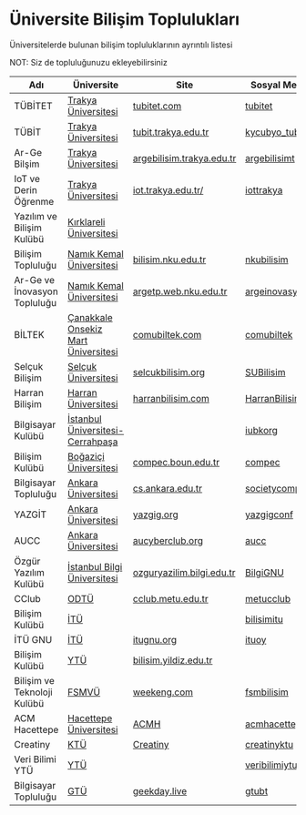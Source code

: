 # Üniversite Bilişim Toplulukları
Üniversitelerde bulunan bilişim topluluklarının ayrıntılı listesi

NOT: Siz de topluluğunuzu ekleyebilirsiniz

| Adı           | Üniversite           | Site          | Sosyal Medya   | Github  |
| ------------- |-------------| -------------|----------------------|----------------------|
| TÜBİTET  | [Trakya Üniversitesi](http://trakya.edu.tr)  |[tubitet.com](http://tubitet.com)  | [tubitet](http://twitter.com/tubitet) | 
| TÜBİT  | [Trakya Üniversitesi](http://trakya.edu.tr)  |[tubit.trakya.edu.tr](http://tubit.trakya.edu.tr)  | [kycubyo_tubit](http://twitter.com/kycubyo_tubit) |
| Ar-Ge Bilşim  | [Trakya Üniversitesi](http://trakya.edu.tr)  |[argebilisim.trakya.edu.tr](https://argebilisim.trakya.edu.tr/)  | [argebilisimt](https://twitter.com/argebilisimt) |
| IoT ve Derin Öğrenme  | [Trakya Üniversitesi](http://trakya.edu.tr)  |[iot.trakya.edu.tr/](https://iot.trakya.edu.tr/)  | [iottrakya](https://twitter.com/iottrakya) |
| Yazılım ve Bilişim Kulübü  | [Kırklareli Üniversitesi](http://klu.edu.tr)  |  |  |
| Bilişim Topluluğu  | [Namık Kemal Üniversitesi](http://nku.edu.tr)  |[bilisim.nku.edu.tr](https://bilisim.web.nku.edu.tr/)  | [nkubilisim](https://www.facebook.com/nkubilisim/) |
| Ar-Ge ve İnovasyon Topluluğu  | [Namık Kemal Üniversitesi](http://nku.edu.tr)  |[argetp.web.nku.edu.tr](http://argetp.web.nku.edu.tr/)  | [argeinovasyonku](https://twitter.com/argeinovasyonku/) |
| BİLTEK  | [Çanakkale Onsekiz Mart Üniversitesi](http://comu.edu.tr)  |[comubiltek.com](http://comubiltek.com/)  | [comubiltek](https://twitter.com/comubiltek/) |
| Selçuk Bilişim  | [Selçuk Üniversitesi](http://selcuk.edu.tr)  |[selcukbilisim.org](http://selcukbilisim.org/)  | [SUBilisim](http://twitter.com/SUBilisim/) |
| Harran Bilişim  | [Harran Üniversitesi](http://harran.edu.tr)  |[harranbilisim.com](https://harranbilisim.com/)  | [HarranBilisimT](https://twitter.com/HarranBilisimT/) |
| Bilgisayar Kulübü  | [İstanbul Üniversitesi- Cerrahpaşa](http://istanbulc.edu.tr)  | | [iubkorg](https://twitter.com/iubkorg/) | [iubk](https://github.com/iubk)
| Bilişim Kulübü  | [Boğaziçi Üniversitesi](http://boun.edu.tr)  |[compec.boun.edu.tr](http://compec.boun.edu.tr/site/)  | [compec](https://twitter.com/compec/) |
| Bilgisayar Topluluğu  | [Ankara Üniversitesi](http://ankara.edu.tr)  |[cs.ankara.edu.tr](http://cs.ankara.edu.tr/)  | [societycomputer](http://twitter.com/societycomputer/) |
| YAZGİT  | [Ankara Üniversitesi](http://ankara.edu.tr)  |[yazgig.org](http://yazgig.org/)  | [yazgigconf](https://twitter.com/yazgigconf) |
| AUCC  | [Ankara Üniversitesi](http://ankara.edu.tr)  |[aucyberclub.org](https://www.aucyberclub.org)  | [aucc](https://twitter.com/_aucc) | [aucyberclub](https://github.com/aucyberclub)
| Özgür Yazılım Kulübü  | [İstanbul Bilgi Üniversitesi](http://bilgi.edu.tr)  |[ozguryazilim.bilgi.edu.tr](https://ozguryazilim.bilgi.edu.tr)  | [BilgiGNU](https://twitter.com/BilgiGNU) | 
| CClub  | [ODTÜ](http://metu.edu.tr)  |[cclub.metu.edu.tr](http://cclub.metu.edu.tr)  | [metucclub](https://twitter.com/metucclub) | 
| Bilişim Kulübü  | [İTÜ](http://itu.edu.tr)  |  | [bilisimitu](https://twitter.com/bilisimitu) | 
| İTÜ GNU  | [İTÜ](http://itu.edu.tr)  |[itugnu.org](https://itugnu.org/)  | [ituoy](https://twitter.com/ituoy) | [itugnu](https://github.com/itugnu)
| Bilişim Kulübü | [YTÜ](http://yildiz.edu.tr) | [bilisim.yildiz.edu.tr](https://bilisim.yildiz.edu.tr) | 
| Bilişim ve Teknoloji Kulübü | [FSMVÜ](http://www.fatihsultan.edu.tr) | [weekeng.com](http://weekeng.com) | [fsmbilisim](https://twitter.com/fsmbilisim)
| ACM Hacettepe | [Hacettepe Üniversitesi](https://www.hacettepe.edu.tr/) | [ACMH](https://acmhacettepe.com/) | [acmhacettepe](https://twitter.com/acmhacettepe)
| Creatiny | [KTÜ](https://www.ktu.edu.tr/) | [Creatiny](http://creatiny.com/) | [creatinyktu](https://twitter.com/creatinyktu)
| Veri Bilimi YTÜ | [YTÜ](http://yildiz.edu.tr) |  | [veribilimiytu](https://twitter.com/veribilimiytu)
| Bilgisayar Topluluğu | [GTÜ](https://www.gtu.edu.tr/) | [geekday.live](https://geekday.live/) | [gtubt](https://twitter.com/gtubt)
